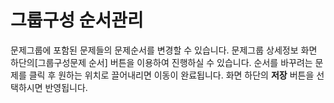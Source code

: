 # 그룹구성 순서관리

문제그룹에 포함된 문제들의 문제순서를 변경할 수 있습니다. 문제그룹 상세정보 화면 하단의\[그룹구성문제 순서] 버튼을 이용하여 진행하실 수 있습니다. 순서를 바꾸려는 문제를 클릭 후 원하는 위치로 끌어내리면 이동이 완료됩니다. 화면 하단의 **저장** 버튼을 선택하시면 반영됩니다.
